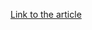 [Link to the article](https://breakpoint-labs.com/blog/cobalt-strike-and-ransomware-tracking-an-effective-ransomware-campaign/)
